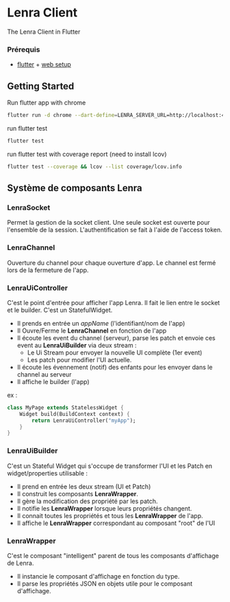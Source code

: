 # Lenra Client

The Lenra Client in Flutter

### Prérequis
- [flutter](https://flutter.dev/docs/get-started/install) + [web setup](https://flutter.dev/docs/get-started/web)

## Getting Started

Run flutter app with chrome
```sh
flutter run -d chrome --dart-define=LENRA_SERVER_URL=http://localhost:4000
```

run flutter test
```sh
flutter test
```

run flutter test with coverage report (need to install lcov)
```sh
flutter test --coverage && lcov --list coverage/lcov.info
```

## Système de composants Lenra
### LenraSocket
Permet la gestion de la socket client. Une seule socket est ouverte pour l'ensemble de la session. L'authentification se fait à l'aide de l'access token.

### LenraChannel
Ouverture du channel pour chaque ouverture d'app. Le channel est fermé lors de la fermeture de l'app.

### LenraUiController
C'est le point d'entrée pour afficher l'app Lenra.
Il fait le lien entre le socket et le builder. C'est un StatefulWidget. 
 - Il prends en entrée un *appName* (l'identifiant/nom de l'app)
 - Il Ouvre/Ferme le **LenraChannel** en fonction de l'app
 - Il écoute les event du channel (serveur), parse les patch et envoie ces event au **LenraUiBuilder** via deux stream : 
   - Le Ui Stream pour envoyer la nouvelle UI complète (1er event)
   - Les patch pour modifier l'UI actuelle.
 - Il écoute les évennement (notif) des enfants pour les envoyer dans le channel au serveur
 - Il affiche le builder (l'app)

ex : 
```dart
class MyPage extends StatelessWidget {
    Widget build(BuildContext context) {
        return LenraUiController("myApp");
    }
}
```

### LenraUiBuilder
C'est un Stateful Widget qui s'occupe de transformer l'UI et les Patch en widget/properties utilisable : 
 - Il prend en entrée les deux stream (UI et Patch)
 - Il construit les composants **LenraWrapper**.
 - Il gère la modification des propriété par les patch.
 - Il notifie les **LenraWrapper** lorsque leurs propriétés changent.
 - Il connait toutes les propriétés et tous les **LenraWrapper** de l'app.
 - Il affiche le **LenraWrapper** correspondant au composant "root" de l'UI

### LenraWrapper
C'est le composant "intelligent" parent de tous les composants d'affichage de Lenra.
- Il instancie le composant d'affichage en fonction du type.
- Il parse les propriétés JSON en objets utile pour le composant d'affichage.
